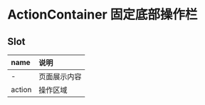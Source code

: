 # ActionContainer 固定底部操作栏

## Slot

| name   | 说明         |
| :----- | :----------- |
| -      | 页面展示内容 |
| action | 操作区域     |